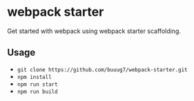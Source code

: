 # webpack starter

Get started with webpack using webpack starter scaffolding.

## Usage

- `git clone https://github.com/buuug7/webpack-starter.git`
- `npm install`
- `npm run start`
- `npm run build`
